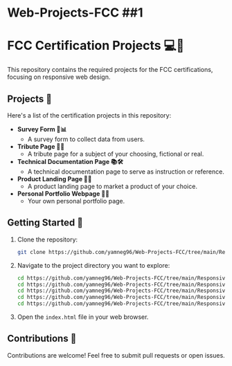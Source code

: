 # Web-Projects-FCC ##1
# FCC Certification Projects 💻🚀

This repository contains the required projects for the FCC certifications, focusing on responsive web design.

## Projects 📂

Here's a list of the certification projects in this repository:

* **Survey Form 📝📊**
    * A survey form to collect data from users.
* **Tribute Page 📜👤**
    * A tribute page for a subject of your choosing, fictional or real.
* **Technical Documentation Page 📚🛠️**
    * A technical documentation page to serve as instruction or reference.
* **Product Landing Page 🛒🎁**
    * A product landing page to market a product of your choice.
* **Personal Portfolio Webpage 🎨💼**
    * Your own personal portfolio page.

## Getting Started 🏁

1.  Clone the repository:
    ```bash
    git clone https://github.com/yamneg96/Web-Projects-FCC/tree/main/Responsive_Web_Design
    ```
2.  Navigate to the project directory you want to explore:
    ```bash
    cd https://github.com/yamneg96/Web-Projects-FCC/tree/main/Responsive_Web_Design/SurveyForm
    cd https://github.com/yamneg96/Web-Projects-FCC/tree/main/Responsive_Web_Design/TributePage
    cd https://github.com/yamneg96/Web-Projects-FCC/tree/main/Responsive_Web_Design/TechnicalDocumentationPage
    cd https://github.com/yamneg96/Web-Projects-FCC/tree/main/Responsive_Web_Design/ProductLandingPage
    cd https://github.com/yamneg96/Web-Projects-FCC/tree/main/Responsive_Web_Design/PersonalPortfoliopage
    ```
3.  Open the `index.html` file in your web browser.

## Contributions 🤝

Contributions are welcome! Feel free to submit pull requests or open issues.